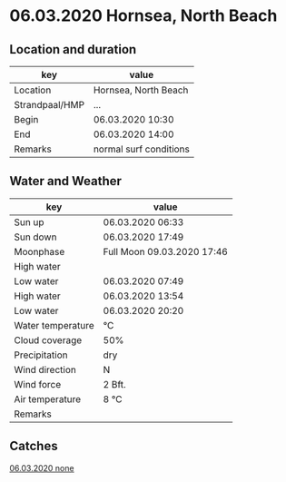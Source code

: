 # 06.03.2020 Hornsea, North Beach

## Location and duration

key | value |
----|-------|
Location | Hornsea, North Beach |
Strandpaal/HMP | ... |
Begin | 06.03.2020  10:30 |
End | 06.03.2020  14:00 |
Remarks | normal surf conditions |

## Water and Weather

key | value |
----|-------|
Sun up | 06.03.2020  06:33 |
Sun down | 06.03.2020  17:49 |
Moonphase | Full Moon 09.03.2020  17:46 |
High water | |
Low water | 06.03.2020  07:49 |
High water | 06.03.2020  13:54 |
Low water | 06.03.2020  20:20 |
Water temperature |  °C |
Cloud coverage | 50% |
Precipitation | dry |
Wind direction | N |
Wind force | 2 Bft. |
Air temperature | 8 °C |
Remarks | |

## Catches

[06.03.2020 none](catches/20200306_none.md)
